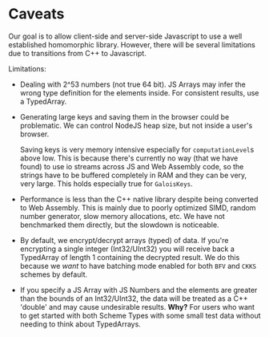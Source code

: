 # Caveats

Our goal is to allow client-side and server-side Javascript to use a well established
homomorphic library. However, there will be several limitations due to transitions from 
C++ to Javascript.

Limitations:

- Dealing with 2^53 numbers (not true 64 bit). 
  JS Arrays may infer the wrong type definition for the elements inside.
  For consistent results, use a TypedArray.
  
- Generating large keys and saving them in the browser could be problematic.
  We can control NodeJS heap size, but not inside a user's browser. 
  
  Saving keys is very memory intensive especially for `computationLevel`s above low. 
  This is because there's currently no way (that we have found) to use io streams 
  across JS and Web Assembly code, so the strings have to be buffered completely in RAM and 
  they can be very, very large. This holds especially true for `GaloisKeys`.
  
- Performance is less than the C++ native library despite being converted to Web Assembly. 
  This is mainly due to poorly optimized SIMD, random number generator, 
  slow memory allocations, etc. We have not benchmarked them directly, but the slowdown
  is noticeable.
  
- By default, we encrypt/decrypt arrays (typed) of data. If you're encrypting a single
  integer (Int32/UInt32) you will receive back a TypedArray of length 1 containing the 
  decrypted result. We do this because we _want_ to have batching mode enabled for both 
  `BFV` and `CKKS` schemes by default.
  
- If you specify a JS Array with JS Numbers and the elements are greater than the bounds 
  of an Int32/UInt32, the data will be treated as a C++ 'double' and may cause undesirable
  results. __Why?__ For users who want to get started with both Scheme Types 
  with some small test data without needing to think about TypedArrays.
